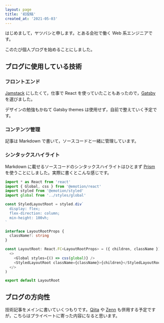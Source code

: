 ```yaml
---
layout: page
title: '初投稿'
created_at: '2021-05-03'
---
```


はじめまして，ヤツバシと申します。とある会社で働く Web 系エンジニアです。

このたび個人ブログを始めることにしました。

## ブログに使用している技術

### フロントエンド

[Jamstack](https://jamstack.org/) にしたくて，仕事で React を使っていたこともあったので，[Gatsby](https://www.gatsbyjs.com/) を選びました。

デザインの勉強もかねて Gatsby themes は使用せず，自前で整えていく予定です。

### コンテンツ管理

記事は Markdown で書いて，ソースコードと一緒に管理しています。

### シンタックスハイライト

Markdown に載せるソースコードのシンタックスハイライトはひとまず [Prism](https://prismjs.com/) を使うことにしました。実際に書くとこんな感じです。

```ts
import * as React from 'react'
import { Global, css } from '@emotion/react'
import styled from '@emotion/styled'
import global from '../styles/global'

const StyledLayoutRoot = styled.div`
  display: flex;
  flex-direction: column;
  min-height: 100vh;
`

interface LayoutRootProps {
  className?: string
}

const LayoutRoot: React.FC<LayoutRootProps> = ({ children, className }) => (
  <>
    <Global styles={() => css(global)} />
    <StyledLayoutRoot className={className}>{children}</StyledLayoutRoot>
  </>
)

export default LayoutRoot
```

## ブログの方向性

技術記事をメインに書いていくつもりです。[Qiita](https://qiita.com/yatsbashy) や [Zenn](https://zenn.dev/yatsbashy) も併用する予定ですが，こちらはプライベートに寄った内容になると思います。

